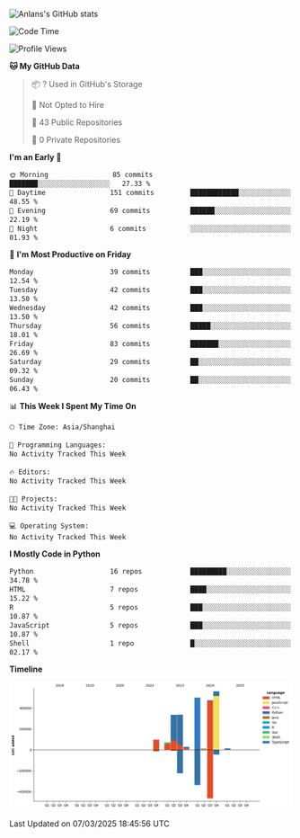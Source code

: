 <!-- ![Anlans's GitHub stats](https://github-readme-stats.vercel.app/api?username=Anlans) -->
![Anlans's GitHub stats](https://github-readme-stats.vercel.app/api?username=Anlans&rank_icon=github)

<!--START_SECTION:waka-->
![Code Time](http://img.shields.io/badge/Code%20Time-0%20secs-blue)

![Profile Views](http://img.shields.io/badge/Profile%20Views-0-blue)

**🐱 My GitHub Data** 

> 📦 ? Used in GitHub's Storage 
 > 
> 🚫 Not Opted to Hire
 > 
> 📜 43 Public Repositories 
 > 
> 🔑 0 Private Repositories 
 > 
**I'm an Early 🐤** 

```text
🌞 Morning                85 commits          ███████░░░░░░░░░░░░░░░░░░   27.33 % 
🌆 Daytime                151 commits         ████████████░░░░░░░░░░░░░   48.55 % 
🌃 Evening                69 commits          ██████░░░░░░░░░░░░░░░░░░░   22.19 % 
🌙 Night                  6 commits           ░░░░░░░░░░░░░░░░░░░░░░░░░   01.93 % 
```
📅 **I'm Most Productive on Friday** 

```text
Monday                   39 commits          ███░░░░░░░░░░░░░░░░░░░░░░   12.54 % 
Tuesday                  42 commits          ███░░░░░░░░░░░░░░░░░░░░░░   13.50 % 
Wednesday                42 commits          ███░░░░░░░░░░░░░░░░░░░░░░   13.50 % 
Thursday                 56 commits          █████░░░░░░░░░░░░░░░░░░░░   18.01 % 
Friday                   83 commits          ███████░░░░░░░░░░░░░░░░░░   26.69 % 
Saturday                 29 commits          ██░░░░░░░░░░░░░░░░░░░░░░░   09.32 % 
Sunday                   20 commits          ██░░░░░░░░░░░░░░░░░░░░░░░   06.43 % 
```


📊 **This Week I Spent My Time On** 

```text
🕑︎ Time Zone: Asia/Shanghai

💬 Programming Languages: 
No Activity Tracked This Week

🔥 Editors: 
No Activity Tracked This Week

🐱‍💻 Projects: 
No Activity Tracked This Week

💻 Operating System: 
No Activity Tracked This Week
```

**I Mostly Code in Python** 

```text
Python                   16 repos            █████████░░░░░░░░░░░░░░░░   34.78 % 
HTML                     7 repos             ████░░░░░░░░░░░░░░░░░░░░░   15.22 % 
R                        5 repos             ███░░░░░░░░░░░░░░░░░░░░░░   10.87 % 
JavaScript               5 repos             ███░░░░░░░░░░░░░░░░░░░░░░   10.87 % 
Shell                    1 repo              █░░░░░░░░░░░░░░░░░░░░░░░░   02.17 % 
```



**Timeline**

![Lines of Code chart](https://raw.githubusercontent.com/Anlans/Anlans/main/assets/bar_graph.png)


 Last Updated on 07/03/2025 18:45:56 UTC
<!--END_SECTION:waka-->

